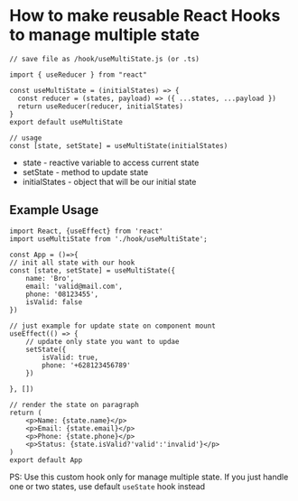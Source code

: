 # How to make reusable React Hooks to manage multiple state

```JSX
// save file as /hook/useMultiState.js (or .ts)

import { useReducer } from "react"

const useMultiState = (initialStates) => {
  const reducer = (states, payload) => ({ ...states, ...payload })
  return useReducer(reducer, initialStates)
}
export default useMultiState

// usage
const [state, setState] = useMultiState(initialStates)
```

- state - reactive variable to access current state
- setState - method to update state
- initialStates - object that will be our initial state

## Example Usage
```JSX
import React, {useEffect} from 'react'
import useMultiState from './hook/useMultiState';

const App = ()=>{
// init all state with our hook
const [state, setState] = useMultiState({
    name: 'Bro',
    email: 'valid@mail.com',
    phone: '08123455',
    isValid: false
})

// just example for update state on component mount
useEffect(() => {
    // update only state you want to updae
    setState({
        isValid: true,
        phone: '+628123456789'
    })

}, [])

// render the state on paragraph
return (
    <p>Name: {state.name}</p>
    <p>Email: {state.email}</p>
    <p>Phone: {state.phone}</p>
    <p>Status: {state.isValid?'valid':'invalid'}</p>
)
export default App
```

PS: Use this custom hook only for manage multiple state. If you just handle one or two states, use default `useState` hook instead